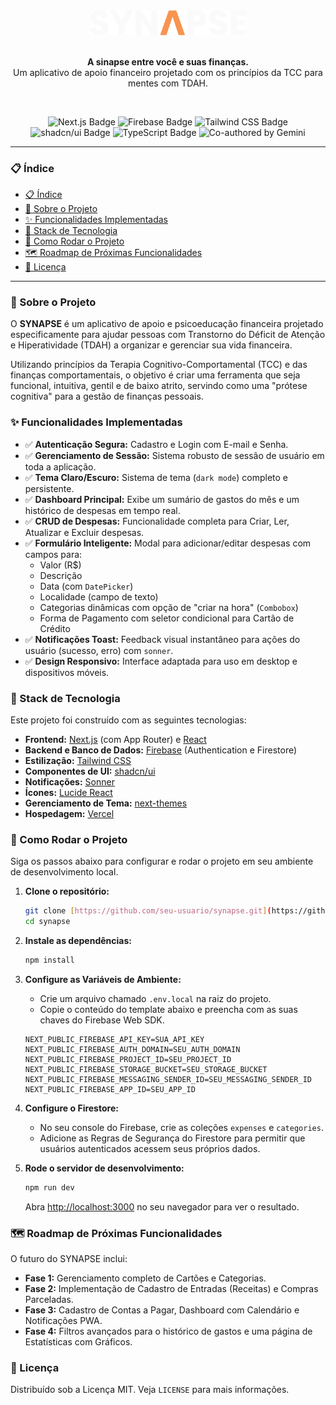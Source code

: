 <div align="center">
  <img src="/public/Logo-dark.svg" alt="Synapse Logo" width="250px" />
</div>
<br />
<p align="center">
  <strong>A sinapse entre você e suas finanças.</strong>
  <br />
  Um aplicativo de apoio financeiro projetado com os princípios da TCC para mentes com TDAH.
</p>
<br />

<p align="center">
  <img src="https://img.shields.io/badge/Next.js-000000?style=for-the-badge&logo=nextdotjs&logoColor=white" alt="Next.js Badge" />
  <img src="https://img.shields.io/badge/Firebase-FFCA28?style=for-the-badge&logo=firebase&logoColor=black" alt="Firebase Badge" />
  <img src="https://img.shields.io/badge/Tailwind_CSS-38B2AC?style=for-the-badge&logo=tailwind-css&logoColor=white" alt="Tailwind CSS Badge" />
  <img src="https://img.shields.io/badge/shadcn/ui-000000?style=for-the-badge&logo=shadcnui&logoColor=white" alt="shadcn/ui Badge" />
  <img src="https://img.shields.io/badge/TypeScript-3178C6?style=for-the-badge&logo=typescript&logoColor=white" alt="TypeScript Badge" />
  <img src="https://img.shields.io/badge/Co--authored%20by-Gemini-4A90E2?style=for-the-badge&logo=google&logoColor=white" alt="Co-authored by Gemini" />
</p>

---

### 📋 Índice

- [📋 Índice](#-índice)
- [🧠 Sobre o Projeto](#-sobre-o-projeto)
- [✨ Funcionalidades Implementadas](#-funcionalidades-implementadas)
- [🚀 Stack de Tecnologia](#-stack-de-tecnologia)
- [🏁 Como Rodar o Projeto](#-como-rodar-o-projeto)
- [🗺️ Roadmap de Próximas Funcionalidades](#️-roadmap-de-próximas-funcionalidades)
- [📜 Licença](#-licença)

---

### 🧠 Sobre o Projeto

O **SYNAPSE** é um aplicativo de apoio e psicoeducação financeira projetado especificamente para ajudar pessoas com Transtorno do Déficit de Atenção e Hiperatividade (TDAH) a organizar e gerenciar sua vida financeira.

Utilizando princípios da Terapia Cognitivo-Comportamental (TCC) e das finanças comportamentais, o objetivo é criar uma ferramenta que seja funcional, intuitiva, gentil e de baixo atrito, servindo como uma "prótese cognitiva" para a gestão de finanças pessoais.

### ✨ Funcionalidades Implementadas

- ✅ **Autenticação Segura:** Cadastro e Login com E-mail e Senha.
- ✅ **Gerenciamento de Sessão:** Sistema robusto de sessão de usuário em toda a aplicação.
- ✅ **Tema Claro/Escuro:** Sistema de tema (`dark mode`) completo e persistente.
- ✅ **Dashboard Principal:** Exibe um sumário de gastos do mês e um histórico de despesas em tempo real.
- ✅ **CRUD de Despesas:** Funcionalidade completa para Criar, Ler, Atualizar e Excluir despesas.
- ✅ **Formulário Inteligente:** Modal para adicionar/editar despesas com campos para:
  - Valor (R$)
  - Descrição
  - Data (com `DatePicker`)
  - Localidade (campo de texto)
  - Categorias dinâmicas com opção de "criar na hora" (`Combobox`)
  - Forma de Pagamento com seletor condicional para Cartão de Crédito
- ✅ **Notificações Toast:** Feedback visual instantâneo para ações do usuário (sucesso, erro) com `sonner`.
- ✅ **Design Responsivo:** Interface adaptada para uso em desktop e dispositivos móveis.

### 🚀 Stack de Tecnologia

Este projeto foi construído com as seguintes tecnologias:

- **Frontend:** [Next.js](https://nextjs.org/) (com App Router) e [React](https://reactjs.org/)
- **Backend e Banco de Dados:** [Firebase](https://firebase.google.com/) (Authentication e Firestore)
- **Estilização:** [Tailwind CSS](https://tailwindcss.com/)
- **Componentes de UI:** [shadcn/ui](https://ui.shadcn.com/)
- **Notificações:** [Sonner](https://sonner.emilkowal.ski/)
- **Ícones:** [Lucide React](https://lucide.dev/)
- **Gerenciamento de Tema:** [next-themes](https://github.com/pacocoursey/next-themes)
- **Hospedagem:** [Vercel](https://vercel.com/)

### 🏁 Como Rodar o Projeto

Siga os passos abaixo para configurar e rodar o projeto em seu ambiente de desenvolvimento local.

1.  **Clone o repositório:**

    ```bash
    git clone [https://github.com/seu-usuario/synapse.git](https://github.com/seu-usuario/synapse.git)
    cd synapse
    ```

2.  **Instale as dependências:**

    ```bash
    npm install
    ```

3.  **Configure as Variáveis de Ambiente:**

    - Crie um arquivo chamado `.env.local` na raiz do projeto.
    - Copie o conteúdo do template abaixo e preencha com as suas chaves do Firebase Web SDK.

    ```env
    NEXT_PUBLIC_FIREBASE_API_KEY=SUA_API_KEY
    NEXT_PUBLIC_FIREBASE_AUTH_DOMAIN=SEU_AUTH_DOMAIN
    NEXT_PUBLIC_FIREBASE_PROJECT_ID=SEU_PROJECT_ID
    NEXT_PUBLIC_FIREBASE_STORAGE_BUCKET=SEU_STORAGE_BUCKET
    NEXT_PUBLIC_FIREBASE_MESSAGING_SENDER_ID=SEU_MESSAGING_SENDER_ID
    NEXT_PUBLIC_FIREBASE_APP_ID=SEU_APP_ID
    ```

4.  **Configure o Firestore:**

    - No seu console do Firebase, crie as coleções `expenses` e `categories`.
    - Adicione as Regras de Segurança do Firestore para permitir que usuários autenticados acessem seus próprios dados.

5.  **Rode o servidor de desenvolvimento:**

    ```bash
    npm run dev
    ```

    Abra [http://localhost:3000](http://localhost:3000) no seu navegador para ver o resultado.

### 🗺️ Roadmap de Próximas Funcionalidades

O futuro do SYNAPSE inclui:

- **Fase 1:** Gerenciamento completo de Cartões e Categorias.
- **Fase 2:** Implementação de Cadastro de Entradas (Receitas) e Compras Parceladas.
- **Fase 3:** Cadastro de Contas a Pagar, Dashboard com Calendário e Notificações PWA.
- **Fase 4:** Filtros avançados para o histórico de gastos e uma página de Estatísticas com Gráficos.

### 📜 Licença

Distribuído sob a Licença MIT. Veja `LICENSE` para mais informações.
